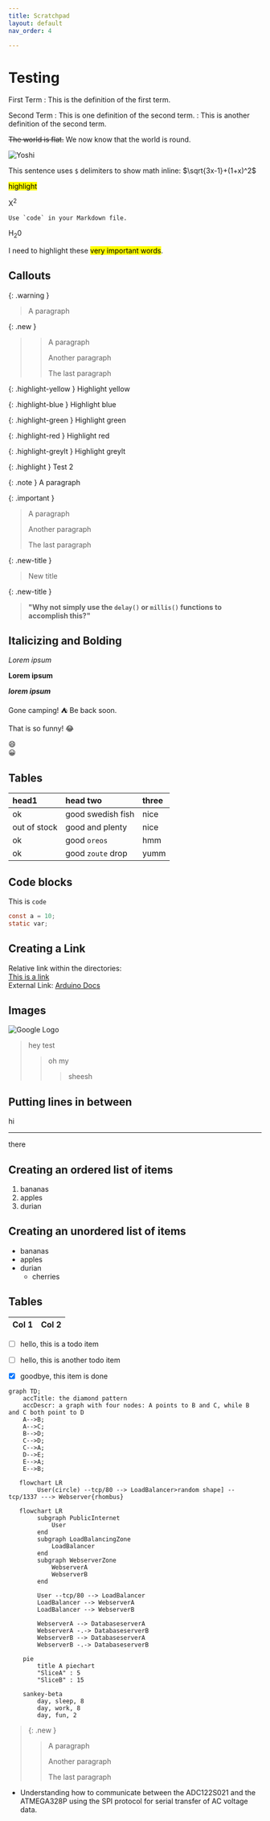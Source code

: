 ```yaml
---
title: Scratchpad
layout: default
nav_order: 4

---
```


# Testing

First Term
: This is the definition of the first term.

Second Term
: This is one definition of the second term.
: This is another definition of the second term.

~~The world is flat.~~ We now know that the world is round.

![Yoshi](images/yoshi.jpg)

This sentence uses `$` delimiters to show math inline: $\sqrt{3x-1}+(1+x)^2$

<mark>highlight</mark>

X<sup>2</sup>


``Use `code` in your Markdown file.``

H<sub>2</sub>0

I need to highlight these <mark>very important words</mark>.

## Callouts

{: .warning }
> A paragraph

{: .new }
> > A paragraph
> >
> > Another paragraph
> >
> > The last paragraph

{: .highlight-yellow }
Highlight yellow

{: .highlight-blue }
Highlight blue

{: .highlight-green }
Highlight green

{: .highlight-red }
Highlight red

{: .highlight-greylt }
Highlight greylt

{: .highlight }
Test 2

{: .note }
A paragraph

{: .important }
> A paragraph
>
> Another paragraph
>
> The last paragraph

{: .new-title }
> New title

{: .new-title }
> **"Why not simply use the `delay()` or `millis()` functions to accomplish this?"**



## Italicizing and Bolding

*Lorem ipsum*

**Lorem ipsum**

***lorem ipsum***

Gone camping! :tent: Be back soon.

That is so funny! :joy:

:smile:  
😀

## Tables
| head1        | head two          | three |
|:-------------|:------------------|:------|
| ok           | good swedish fish | nice  |
| out of stock | good and plenty   | nice  |
| ok           | good `oreos`      | hmm   |
| ok           | good `zoute` drop | yumm  |

## Code  blocks
This is `code`

``` c
const a = 10;
static var;
```

## Creating a Link
Relative link within the directories:  
[This is a link](software/modules/modules.html)  
External Link:
[Arduino Docs](https://docs.arduino.cc/)

## Images
![Google Logo](https://upload.wikimedia.org/wikipedia/commons/thumb/2/2f/Google_2015_logo.svg/1200px-Google_2015_logo.svg.png)

> hey
> test
>> oh my
>>> sheesh

## Putting lines in between

hi

***

there

## Creating an ordered list of items
1. bananas
2. apples
3. durian

## Creating an unordered list of items
* bananas
* apples
* durian
    * cherries

## Tables

| Col 1 | Col 2 |
| -----  | :-----: |

- [ ] hello, this is a todo item
- [ ] hello, this is another todo item
- [x] goodbye, this item is done





```mermaid
graph TD;
    accTitle: the diamond pattern
    accDescr: a graph with four nodes: A points to B and C, while B and C both point to D
    A-->B;
    A-->C;
    B-->D;
    C-->D;
    C-->A;
    D-->E;
    E-->A;
    E-->B;
```

```mermaid
   flowchart LR
        User(circle) --tcp/80 --> LoadBalancer>random shape] --tcp/1337 ---> Webserver{rhombus}
```

```mermaid
   flowchart LR
        subgraph PublicInternet
            User
        end
        subgraph LoadBalancingZone
            LoadBalancer
        end
        subgraph WebserverZone
            WebserverA
            WebserverB
        end

        User --tcp/80 --> LoadBalancer
        LoadBalancer --> WebserverA
        LoadBalancer --> WebserverB

        WebserverA --> DatabaseserverA
        WebserverA -.-> DatabaseserverB
        WebserverB --> DatabaseserverA
        WebserverB -.-> DatabaseserverB
```

```mermaid
    pie 
        title A piechart
        "SliceA" : 5
        "SliceB" : 15
```

```mermaid
    sankey-beta
        day, sleep, 8
        day, work, 8
        day, fun, 2
```

> {: .new }
> > A paragraph
> >
> > Another paragraph
> >
> > The last paragraph

- Understanding how to communicate between the ADC122S021 and the ATMEGA328P using the SPI protocol for serial transfer of AC voltage data. 